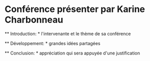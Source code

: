 # Conférence présenter par Karine Charbonneau
** Introduction: * l'intervenante et le thème de sa conférence

** Développement:  * grandes idées partagées

** Conclusion: * appréciation qui sera appuyée d'une justification

